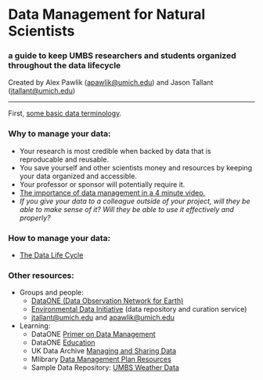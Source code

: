 # Data Management for Natural Scientists
### a guide to keep UMBS researchers and students organized throughout the data lifecycle
Created by Alex Pawlik (apawlik@umich.edu) and Jason Tallant (jtallant@umich.edu)
   
-----------
First, [some basic data terminology](terms.md).


### Why to manage your data:
- Your research is most credible when backed by data that is reproducable and reusable.
- You save yourself and other scientists money and resources by keeping your data organized and accessible.
- Your professor or sponsor will potentially require it.
- [The importance of data management in a 4 minute video.](https://www.youtube.com/watch?v=N2zK3sAtr-4)
- *If you give your data to a colleague outside of your project, will they be able to make sense of it? Will they be able to use it effectively and properly?*


### How to manage your data:
- [The Data Life Cycle](lifecycle.md)


### Other resources:
- Groups and people:
   - [DataONE (Data Observation Network for Earth)](https://www.dataone.org/)
   - [Environmental Data Initiative](https://environmentaldatainitiative.org) (data repository and curation service)
   - jtallant@umich.edu and apawlik@umich.edu
- Learning:
   - DataONE [Primer on Data Management](https://old.dataone.org/sites/all/documents/DataONE_BP_Primer_020212.pdf)
   - DataONE [Education](https://dataoneorg.github.io/Education/#)
   - UK Data Archive [Managing and Sharing Data](https://ukdataservice.ac.uk/media/622417/managingsharing.pdf)
   - Mlibrary [Data Management Plan Resources](https://guides.lib.umich.edu/engin-dmp)
   - Sample Data Repository: [UMBS Weather Data](https://portal.edirepository.org/nis/mapbrowse?scope=edi&identifier=549)



<!-- how much of this can be incorporated into an R notebook? -->

